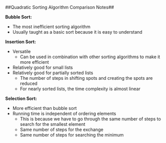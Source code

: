 ##Quadratic Sorting Algorithm Comparison Notes##

**Bubble Sort:**

* The most inefficient sorting algorithm
* Usually taught as a basic sort because it is easy to understand


**Insertion Sort:**

* Versatile
	* Can be used in combination with other sorting algorithms to make it more efficient
* Relatively good for small lists
* Relatively good for partially sorted lists
	* The number of steps in shifting spots and creating the spots are reduced
	* For nearly sorted lists, the time complexity is almost linear

**Selection Sort:**

* More efficient than bubble sort
* Running time is independent of ordering elements
	* This is because we have to go through the same number of steps to search for the smallest element
	* Same number of steps for the exchange
	* Same number of steps for searching the minimum

